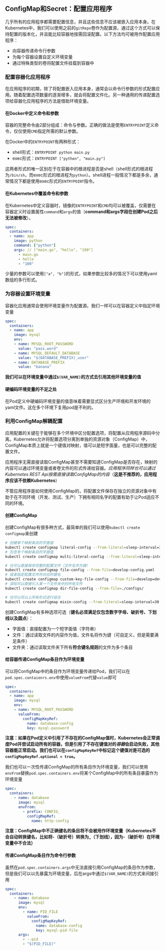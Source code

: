 ConfigMap和Secret：配置应用程序
--------------------------------------------------

几乎所有的应用程序都需要配置信息，并且这些信息不应该被嵌入应用本身。在Kubernetes中，我们可以使用之前的`gitRepo`卷作为配置源，通过这个方式可以保持配置的版本化，并且能比较容器地按需回滚配置。以下方法均可被用作配置应用程序：

* 向容器传递命令行参数
* 为每个容器设置自定义环境变量
* 通过特殊类型的卷将配置文件挂载到容器中



### 配置容器化应用程序

在应用程序的初期，除了将配置嵌入应用本身，通常会以命令行参数的形式配置应用。随着配置选项数量的逐渐增多，就会将配置文件化。另一种通用的传递配置选项给容器化应用程序的方法是借助环境变量。

#### 在Docker中定义命令和参数

容器的完整命令由2部分组成：命令与参数。正确的做法是使用`ENTRYPOINT`定义命令，仅仅使用`CMD`指定所需的默认参数。

在Docker中的`ENTRYPOINT`有两种形式：

* shell形式：`ENTRYPOINT python main.py`
* exec形式：`ENTRYPOINT ["python", "main.py"]`

这两者形式的唯一区别在于在容器中的根进程是否是shell（shell形式的根进程为`/bin/sh`，而exec形式的根进程为`python`）。shell进程一般情况下都是多余，通常情况下都是使用exec形式的`ENTRYPOINT`指令。

#### 在Kubernetes中覆盖命令和参数

在Kubernetes中定义容器时，镜像的`ENTRYPOINT`和`CMD`均可以被覆盖，仅需要在容器定义时设置属性`command`和`args`的值（**command和args字段在创建Pod之后无法被修改**）。

```yaml
spec:
  containers:
  - name: app
    image: python
    command: ["python"]
    args: // ["main.go", "hello", "100"]
      - main.go
      - hello
      - "100"
```

少量的参数可以使用`["a", "b"]`的形式，如果参数比较多的情况下可以使用yaml数组的多行形式。



### 为容器设置环境变量

容器化应用通常会使用环境变量作为配置源。我们一样可以在容器定义中指定环境变量

```yaml
spec:
  containers:
  - name: app
    image: mysql
    env:
    - name: MYSQL_ROOT_PASSWORD
      value: "pass.word"
    - name: MYSQL_DEFAULT_DATABASE
      value: "$(DATABASE_PREFIX)_user"
    - name: DATABASE_PREFIX
      value: "banana"
```

**我们可以在环境变量中通过`$(VAR_NAME)`的方式去引用其他环境变量的值**

#### 硬编码环境变量的不足之处

在Pod定义中硬编码环境变量的值意味着需要显式区分生产环境和开发环境的yaml文件。这在多个环境下复用pod是不利的。



### 利用ConfigMap解耦配置

应用配置的关键在于能够在多个环境中区分配置选项，将配置从应用程序源码中分离。Kubernetes允许将配置选项分离到单独的资源对象（ConfigMap）中，ConfigMap本质上就是一个键值对映射，值可以是短字面量，也是可以完整的配置文件。

应用程序无需直接读取ConfigMap甚至不需要知道ConfigMap是否存在，映射的内容可以通过环境变量或者卷文件的形式传递给容器。*应用程序同样也可以通过Kubernetes REST Api按需直接读取ConfigMap的内容*（**这是不推荐的，应用程序应该不依赖Kubernetes**）

不管应用程序是如何使用ConfigMap的，将配置文件保存在独立的资源对象中有助于在不同环境（开发、测试、生产）下拥有相同名字的配置有助于让Pod适应不同的环境。

#### 创建ConfigMap

创建ConfigMap有很多种方式，最简单的我们可以使用`kubectl create configmap`来创建

```bash
# 创建单个映射条目的字面值
kubectl create configmap literal-config --from-literal=sleep-interval=30
# 包含多个映射条目的字面值
kubectl create configmap multi-literal-config --from-literal=sleep-interval=30 --from-literal=request-timeout=3

# 也可以直接保存完整的配置文件（文件名作为键）
kubectl create configmap file-config --from-file=develop-config.yaml
# 或者指定配置文件所对应的键名
kubectl create configmap custom-key-file-config --from-file=develop=develop-config.yaml
# 深知可以直接引入某一个文件夹中的所有文件
kubectl create configmap dir-file-config --from-file=./configs/

# 也可以将以上所有形式进行组合
kubectl create configmap mixin-config --from-literal=sleep-interval=30 --from-file=develop=develop.yaml --from-file=./certs/
```

创建ConfigMap有多种选项可选（**键名必须满足仅包含数字字母、破折号、下划线以及圆点**）：

* 字面值：直接配置为一个短字面值（字符串）
* 文件：通过读取文件的内容作为值，文件名将作为键（可自定义，但是需要满足条件）
* 文件夹：通过读取文件夹下所有**符合键名规则**的文件为多个条目

#### 给容器传递ConfigMap条目作为环境变量

可以将ConfigMap中的条目作为环境变量传递给Pod，我们可以在`pod.spec.contaienrs.env`中使用`valueFrom`代替`value`即可

```yaml
spec:
  containers:
  - name: app
    image: mysql
    env:
    - name: MYSQL_ROOT_PASSWORD
      valueFrom:
        configMapKeyRef:
          name: database-config
          key: mysql-password
```

**注意：如果在Pod定义中引用了不存在的ConfigMap值时，Kubernetes会正常调度Pod并尝试启动所有的容器，但是引用了不存在键值对的*容器*会启动失败，其他容器能正常启动。我们也可以在`configMapKeyRef`中标记这个键值对是可选的`configMapKeyRef.optional = true`。**

我们也可以一次性传递ConfigMap的所有条目作为环境变量，我们可以使用`envFrom`替换`pod.spec.containers.env`将某个ConfigMap中的所有条目暴露作为环境变量

```yaml
spec:
  containers:
    - name: database
      image: mysql
      envFrom:
        - prefix: CONFIG_
          configMapRef:
            name: http-config
```

**注意：ConfigMap中不正确键名的条目将不会被用作环境变量（Kubernetes不会自动转换键名，比如将-（破折号）转换为_（下划线），因为-（破折号）在环境变量中不合法）**

#### 传递ConfigMap条目作为命令行参数

虽然在`pod.spec.containers.args`中无法直接引用ConfigMap的条目作为参数，但是我们可以以先暴露为环境变量，后在args中通过`$(VAR_NAME)`的方式来间接引用

```yaml
spec:
  containers:
    - name: database
      image: mysql
      env:
        - name: PID_FILE
          valueFrom:
            configMapKeyRef:
              name: database-config
              key: mysql-pid-file
      args:
        - --pid
        - "$(PID_FILE)"
```

